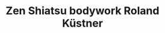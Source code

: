 ---
title: "Zen Shiatsu bodywork Roland Küstner"
url: /buehl/zen-shiatsu-bodywork-roland-kuestner/
shop: Massage
---